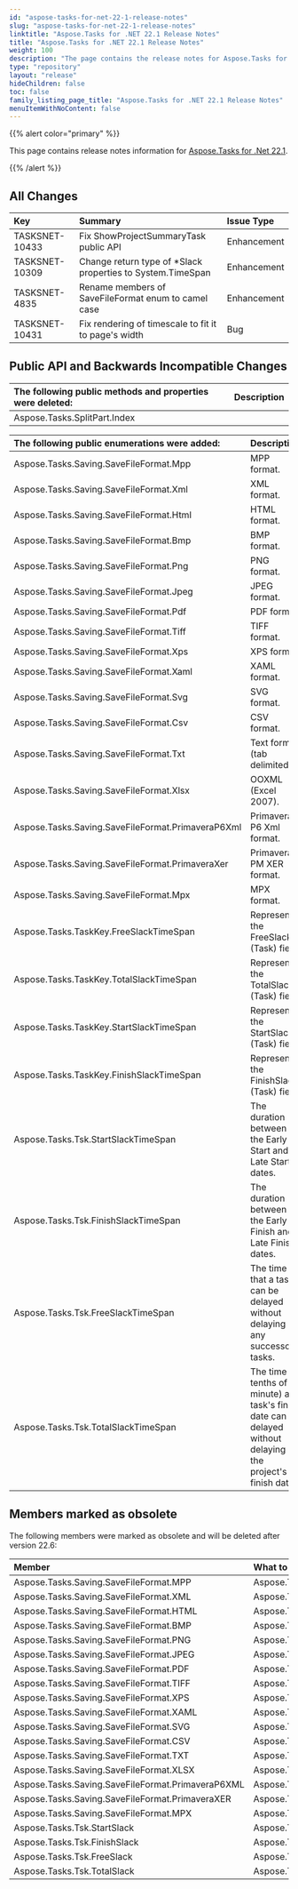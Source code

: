 ```yaml
---
id: "aspose-tasks-for-net-22-1-release-notes"
slug: "aspose-tasks-for-net-22-1-release-notes"
linktitle: "Aspose.Tasks for .NET 22.1 Release Notes"
title: "Aspose.Tasks for .NET 22.1 Release Notes"
weight: 100
description: "The page contains the release notes for Aspose.Tasks for .NET 22.1."
type: "repository"
layout: "release"
hideChildren: false
toc: false
family_listing_page_title: "Aspose.Tasks for .NET 22.1 Release Notes"
menuItemWithNoContent: false
---
```


{{% alert color="primary" %}} 

This page contains release notes information for [Aspose.Tasks for .Net 22.1](https://releases.aspose.com/tasks/net/new-releases/aspose.tasks-for-.net-22.1/).

{{% /alert %}}

## **All Changes**
|**Key**|**Summary**|**Issue Type**|
| :- | :- | :- |
| TASKSNET-10433 | Fix ShowProjectSummaryTask public API | Enhancement |
| TASKSNET-10309 | Change return type  of *Slack properties to System.TimeSpan | Enhancement |
| TASKSNET-4835 | Rename members of SaveFileFormat enum to camel case | Enhancement |
| TASKSNET-10431 | Fix rendering of timescale to fit it to page's width | Bug |

## **Public API and Backwards Incompatible Changes**
|**The following public methods and properties were deleted:**|**Description**|
| :- | :- |
| Aspose.Tasks.SplitPart.Index |  |

|**The following public enumerations were added:**|**Description**|
| :- | :- |
| Aspose.Tasks.Saving.SaveFileFormat.Mpp | MPP format. |
| Aspose.Tasks.Saving.SaveFileFormat.Xml | XML format. |
| Aspose.Tasks.Saving.SaveFileFormat.Html | HTML format. |
| Aspose.Tasks.Saving.SaveFileFormat.Bmp | BMP format. |
| Aspose.Tasks.Saving.SaveFileFormat.Png | PNG format. |
| Aspose.Tasks.Saving.SaveFileFormat.Jpeg | JPEG format. |
| Aspose.Tasks.Saving.SaveFileFormat.Pdf | PDF format. |
| Aspose.Tasks.Saving.SaveFileFormat.Tiff | TIFF format. |
| Aspose.Tasks.Saving.SaveFileFormat.Xps | XPS format. |
| Aspose.Tasks.Saving.SaveFileFormat.Xaml | XAML format. |
| Aspose.Tasks.Saving.SaveFileFormat.Svg | SVG format. |
| Aspose.Tasks.Saving.SaveFileFormat.Csv | CSV format. |
| Aspose.Tasks.Saving.SaveFileFormat.Txt | Text format (tab delimited). |
| Aspose.Tasks.Saving.SaveFileFormat.Xlsx | OOXML (Excel 2007). |
| Aspose.Tasks.Saving.SaveFileFormat.PrimaveraP6Xml | Primavera P6 Xml format. |
| Aspose.Tasks.Saving.SaveFileFormat.PrimaveraXer | Primavera PM XER format. |
| Aspose.Tasks.Saving.SaveFileFormat.Mpx | MPX format. |
| Aspose.Tasks.TaskKey.FreeSlackTimeSpan | Represents the FreeSlack (Task) field. |
| Aspose.Tasks.TaskKey.TotalSlackTimeSpan | Represents the TotalSlack (Task) field. |
| Aspose.Tasks.TaskKey.StartSlackTimeSpan | Represents the StartSlack (Task) field. |
| Aspose.Tasks.TaskKey.FinishSlackTimeSpan | Represents the FinishSlack (Task) field. |
| Aspose.Tasks.Tsk.StartSlackTimeSpan | The duration between the Early Start and Late Start dates. |
| Aspose.Tasks.Tsk.FinishSlackTimeSpan | The duration between the Early Finish and Late Finish dates. |
| Aspose.Tasks.Tsk.FreeSlackTimeSpan | The time that a task can be delayed without delaying any successor tasks. |
| Aspose.Tasks.Tsk.TotalSlackTimeSpan | The time (in tenths of a minute) a task's finish date can be delayed without delaying the project's finish date. |

## **Members marked as obsolete**

The following members were marked as obsolete and will be deleted after version 22.6:

|**Member**|**What to use instead (if applicable)**|
| :- | :- |
| Aspose.Tasks.Saving.SaveFileFormat.MPP | Aspose.Tasks.Saving.SaveFileFormat.Mpp |
| Aspose.Tasks.Saving.SaveFileFormat.XML | Aspose.Tasks.Saving.SaveFileFormat.Xml |
| Aspose.Tasks.Saving.SaveFileFormat.HTML | Aspose.Tasks.Saving.SaveFileFormat.Html |
| Aspose.Tasks.Saving.SaveFileFormat.BMP | Aspose.Tasks.Saving.SaveFileFormat.Bmp |
| Aspose.Tasks.Saving.SaveFileFormat.PNG | Aspose.Tasks.Saving.SaveFileFormat.Png |
| Aspose.Tasks.Saving.SaveFileFormat.JPEG | Aspose.Tasks.Saving.SaveFileFormat.Jpeg |
| Aspose.Tasks.Saving.SaveFileFormat.PDF | Aspose.Tasks.Saving.SaveFileFormat.Pdf |
| Aspose.Tasks.Saving.SaveFileFormat.TIFF | Aspose.Tasks.Saving.SaveFileFormat.Tiff |
| Aspose.Tasks.Saving.SaveFileFormat.XPS | Aspose.Tasks.Saving.SaveFileFormat.Xps |
| Aspose.Tasks.Saving.SaveFileFormat.XAML | Aspose.Tasks.Saving.SaveFileFormat.Xaml |
| Aspose.Tasks.Saving.SaveFileFormat.SVG | Aspose.Tasks.Saving.SaveFileFormat.Svg |
| Aspose.Tasks.Saving.SaveFileFormat.CSV | Aspose.Tasks.Saving.SaveFileFormat.Csv |
| Aspose.Tasks.Saving.SaveFileFormat.TXT | Aspose.Tasks.Saving.SaveFileFormat.Txt |
| Aspose.Tasks.Saving.SaveFileFormat.XLSX | Aspose.Tasks.Saving.SaveFileFormat.Xlsx |
| Aspose.Tasks.Saving.SaveFileFormat.PrimaveraP6XML | Aspose.Tasks.Saving.SaveFileFormat.PrimaveraP6Xml |
| Aspose.Tasks.Saving.SaveFileFormat.PrimaveraXER | Aspose.Tasks.Saving.SaveFileFormat.PrimaveraXer |
| Aspose.Tasks.Saving.SaveFileFormat.MPX | Aspose.Tasks.Saving.SaveFileFormat.Mpx |
| Aspose.Tasks.Tsk.StartSlack | Aspose.Tasks.Tsk.StartSlackTimeSpan |
| Aspose.Tasks.Tsk.FinishSlack | Aspose.Tasks.Tsk.FinishSlackTimeSpan |
| Aspose.Tasks.Tsk.FreeSlack | Aspose.Tasks.Tsk.FreeSlackTimeSpan |
| Aspose.Tasks.Tsk.TotalSlack | Aspose.Tasks.Tsk.TotalSlackTimeSpan |
